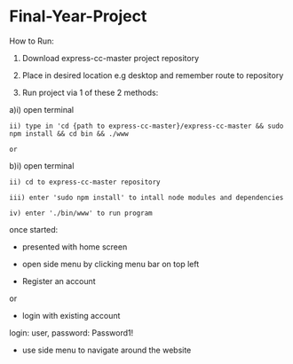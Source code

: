 # Final-Year-Project

How to Run:

1) Download express-cc-master project repository

2) Place in desired location e.g desktop and remember route to repository 

3) Run project via 1 of these 2 methods:

  a)i) open terminal  
    
    ii) type in 'cd {path to express-cc-master}/express-cc-master && sudo npm install && cd bin && ./www
    
    or
    
  b)i) open terminal 
    
    ii) cd to express-cc-master repository 
    
    iii) enter 'sudo npm install' to intall node modules and dependencies 
    
    iv) enter './bin/www' to run program 
    
    
once started:

- presented with home screen 

- open side menu by clicking menu bar on top left 

- Register an account 

or

- login with existing account 

login: user, password: Password1!

- use side menu to navigate around the website
